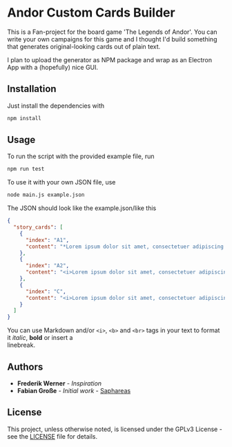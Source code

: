 # Andor Custom Cards Builder

This is a Fan-project for the board game 'The Legends of Andor'. You can write your own campaigns for this game and I thought I'd build something that generates original-looking cards out of plain text.

I plan to upload the generator as NPM package and wrap as an Electron App with a (hopefully) nice GUI.

## Installation

Just install the dependencies with

```bash
npm install
```

## Usage

To run the script with the provided example file, run

```bash
npm run test
```

To use it with your own JSON file, use

```bash
node main.js example.json
```

The JSON should look like the example.json/like this

```json
{
  "story_cards": [
    {
      "index": "A1",
      "content": "*Lorem ipsum dolor sit amet, consectetuer adipiscing elit. Aenean commodo ligula eget dolor.*<br><br>**Donec quam felis**, ultricies nec, pellentesque eu, pretium quis, sem. Nulla consequat massa quis enim."
    },
    {
      "index": "A2",
      "content": "<i>Lorem ipsum dolor sit amet, consectetuer adipiscing elit. Aenean commodo ligula eget dolor. </i><br><br><b>Donec quam felis</b>, ultricies nec, pellentesque eu, pretium quis, sem. Nulla consequat massa quis enim."
    },
    {
      "index": "C",
      "content": "<i>Lorem ipsum dolor sit amet, consectetuer adipiscing elit. Aenean commodo ligula eget dolor. </i><br><br><b>Donec quam felis</b>, ultricies nec, pellentesque eu, pretium quis, sem. Nulla consequat massa quis enim."
    }
  ]
}
```

You can use Markdown and/or `<i>`, `<b>` and `<br>` tags in your text to format it _italic_, **bold** or insert a <br>
linebreak.

## Authors

- **Frederik Werner** - *Inspiration*
- **Fabian Große** - *Initial work* - [Saphareas](https://github.com/Saphareas)

## License

This project, unless otherwise noted, is licensed under the GPLv3 License - see the [LICENSE](LICENSE) file for details.
